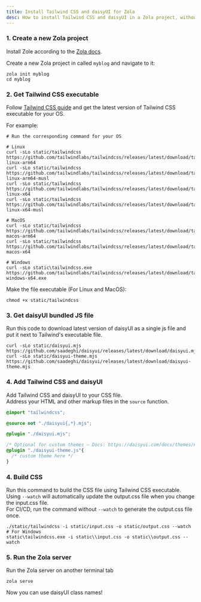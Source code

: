 ```yaml
---
title: Install Tailwind CSS and daisyUI for Zola
desc: How to install Tailwind CSS and daisyUI in a Zola project, without Node.js
---
```


<script>
  import Translate from "$components/Translate.svelte"
</script>

### 1. Create a new Zola project

Install Zole according to the [Zola docs](https://www.getzola.org/documentation/getting-started/installation/).

Create a new Zola project in called `myblog` and navigate to it:

```sh:Terminal
zola init myblog
cd myblog
```

### 2. Get Tailwind CSS executable

Follow [Tailwind CSS guide](https://tailwindcss.com/blog/standalone-cli) and get the latest version of Tailwind CSS executable for your OS.

For example:

```sh:Terminal
# Run the corresponding command for your OS

# Linux
curl -sLo static/tailwindcss https://github.com/tailwindlabs/tailwindcss/releases/latest/download/tailwindcss-linux-arm64
curl -sLo static/tailwindcss https://github.com/tailwindlabs/tailwindcss/releases/latest/download/tailwindcss-linux-arm64-musl
curl -sLo static/tailwindcss https://github.com/tailwindlabs/tailwindcss/releases/latest/download/tailwindcss-linux-x64
curl -sLo static/tailwindcss https://github.com/tailwindlabs/tailwindcss/releases/latest/download/tailwindcss-linux-x64-musl

# MacOS
curl -sLo static/tailwindcss https://github.com/tailwindlabs/tailwindcss/releases/latest/download/tailwindcss-macos-arm64
curl -sLo static/tailwindcss https://github.com/tailwindlabs/tailwindcss/releases/latest/download/tailwindcss-macos-x64

# Windows
curl -sLo static\tailwindcss.exe https://github.com/tailwindlabs/tailwindcss/releases/latest/download/tailwindcss-windows-x64.exe
```

Make the file executable (For Linux and MacOS):

```sh:Terminal
chmod +x static/tailwindcss
```

### 3. Get daisyUI bundled JS file

Run this code to download latest version of daisyUI as a single js file and put it next to Tailwind's executable file.

```sh:Terminal
curl -sLo static/daisyui.mjs https://github.com/saadeghi/daisyui/releases/latest/download/daisyui.mjs
curl -sLo static/daisyui-theme.mjs https://github.com/saadeghi/daisyui/releases/latest/download/daisyui-theme.mjs
```

### 4. Add Tailwind CSS and daisyUI

Add Tailwind CSS and daisyUI to your CSS file.  
Address your HTML and other markup files in the `source` function.

```postcss:input.css
@import "tailwindcss";

@source not "./daisyui{,*}.mjs";

@plugin "./daisyui.mjs";

/* Optional for custom themes – Docs: https://daisyui.com/docs/themes/#how-to-add-a-new-custom-theme */
@plugin "./daisyui-theme.js"{
  /* custom theme here */
}
```

### 4. Build CSS

Run this command to build the CSS file using Tailwind CSS executable.  
Using `--watch` will automatically update the output.css file when you change the input.css file.  
For CI/CD, run the command without `--watch` to generate the output.css file once.

```sh:Terminal
./static/tailwindcss -i static/input.css -o static/output.css --watch
# For Windows
static\tailwindcss.exe -i static\\input.css -o static\\output.css --watch
```

### 5. Run the Zola server

Run the Zola server on another terminal tab

```
zola serve
```

Now you can use daisyUI class names!
